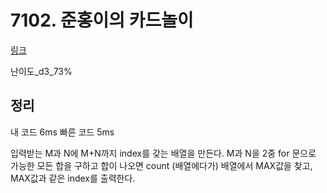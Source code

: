 # 7102. 준홍이의 카드놀이

[링크](https://swexpertacademy.com/main/code/problem/problemDetail.do?contestProbId=AWkIlHWqBYcDFAXC&categoryId=AWkIlHWqBYcDFAXC&categoryType=CODE)

난이도_d3_73%

## 정리

내 코드 6ms
빠른 코드 5ms

입력받는 M과 N에 M+N까지 index를 갖는 배열을 만든다.
M과 N을 2중 for 문으로 가능한 모든 합을 구하고 합이 나오면 count (배열에다가)
배열에서 MAX값을 찾고, MAX값과 같은 index를 출력한다.
